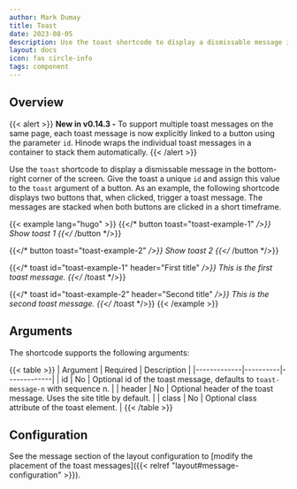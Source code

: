 ```yaml
---
author: Mark Dumay
title: Toast
date: 2023-08-05
description: Use the toast shortcode to display a dismissable message in the bottom-right corner of the screen.
layout: docs
icon: fas circle-info
tags: component
---
```


## Overview

{{< alert >}}
<strong>New in v0.14.3 -</strong> To support multiple toast messages on the same page, each toast message is now explicitly linked to a button using the parameter `id`. Hinode wraps the individual toast messages in a container to stack them automatically.
{{< /alert >}}

Use the `toast` shortcode to display a dismissable message in the bottom-right corner of the screen. Give the toast a unique `id` and assign this value to the `toast` argument of a button. As an example, the following shortcode displays two buttons that, when clicked, trigger a toast message. The messages are stacked when both buttons are clicked in a short timeframe.

<!-- markdownlint-disable MD037 -->
{{< example lang="hugo" >}}
{{</* button toast="toast-example-1" */>}}
    Show toast 1
{{</* /button */>}}

{{</* button toast="toast-example-2" */>}}
    Show toast 2
{{</* /button */>}}

{{</* toast id="toast-example-1" header="First title" */>}}
    This is the first toast message.
{{</* /toast */>}}

{{</* toast id="toast-example-2" header="Second title" */>}}
    This is the second toast message.
{{</* /toast */>}}
{{< /example >}}
<!-- markdownlint-enable MD037 -->

## Arguments

The shortcode supports the following arguments:

{{< table >}}
| Argument    | Required | Description |
|-------------|----------|-------------|
| id          | No       | Optional id of the toast message, defaults to `toast-message-n` with sequence n. |
| header      | No       | Optional header of the toast message. Uses the site title by default. |
| class       | No       | Optional class attribute of the toast element. |
{{< /table >}}

## Configuration

See the message section of the layout configuration to [modify the placement of the toast messages]({{< relref "layout#message-configuration" >}}).
